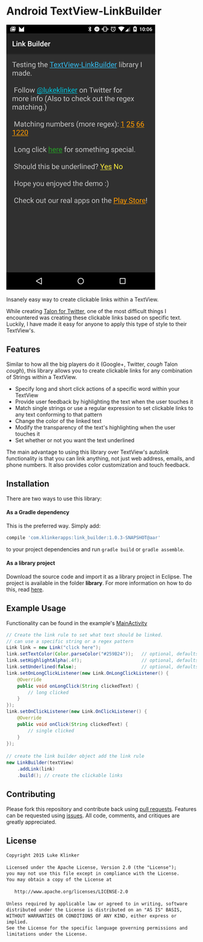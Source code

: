 # Android TextView-LinkBuilder

![Screenshot](preview.png)

Insanely easy way to create clickable links within a TextView. 

While creating [Talon for Twitter](https://github.com/klinker24/Talon-for-Twitter), one of the most difficult things I encountered was creating these clickable links based on specific text. Luckily, I have made it easy for anyone to apply this type of style to their TextView's.

## Features

Similar to how all the big players do it (Google+, Twitter, *cough* Talon *cough*), this library allows you to create clickable links for any combination of Strings within a TextView.

 - Specify long and short click actions of a specific word within your TextView
 - Provide user feedback by highlighting the text when the user touches it
 - Match single strings or use a regular expression to set clickable links to any text conforming to that pattern
 - Change the color of the linked text
 - Modify the transparency of the text's highlighting when the user touches it
 - Set whether or not you want the text underlined

The main advantage to using this library over TextView's autolink functionality is that you can link anything, not just web address, emails, and phone numbers. It also provides color customization and touch feedback.

## Installation

There are two ways to use this library:

#### As a Gradle dependency

This is the preferred way. Simply add:

```groovy
compile 'com.klinkerapps:link_builder:1.0.3-SNAPSHOT@aar'
```

to your project dependencies and run `gradle build` or `gradle assemble`.

#### As a library project

Download the source code and import it as a library project in Eclipse. The project is available in the folder **library**. For more information on how to do this, read [here](http://developer.android.com/tools/projects/index.html#LibraryProjects).

## Example Usage

Functionality can be found in the example's [MainActivity](https://github.com/klinker24/Android-TextView-LinkBuilder/blob/master/example/src/main/java/com/klinker/android/link_builder_example/MainActivity.java)

```java
// Create the link rule to set what text should be linked.
// can use a specific string or a regex pattern
Link link = new Link("click here");
link.setTextColor(Color.parseColor("#259B24"));   // optional, defaults to holo blue
link.setHighlightAlpha(.4f); 					  // optional, defaults to .15f
link.setUnderlined(false); 						  // optional, defaults to true
link.setOnLongClickListener(new Link.OnLongClickListener() {
    @Override
    public void onLongClick(String clickedText) {
    	// long clicked
    }
});
link.setOnClickListener(new Link.OnClickListener() {
    @Override
    public void onClick(String clickedText) {
    	// single clicked
    }
});

// create the link builder object add the link rule
new LinkBuilder(textView)
    .addLink(link)
    .build(); // create the clickable links
```

## Contributing

Please fork this repository and contribute back using [pull requests](https://github.com/klinker24/Android-TextView-LinkBuilder/pulls). Features can be requested using [issues](https://github.com/klinker24/Android-TextView-LinkBuilder/issues). All code, comments, and critiques are greatly appreciated.


## License

    Copyright 2015 Luke Klinker

    Licensed under the Apache License, Version 2.0 (the "License");
    you may not use this file except in compliance with the License.
    You may obtain a copy of the License at

       http://www.apache.org/licenses/LICENSE-2.0

    Unless required by applicable law or agreed to in writing, software
    distributed under the License is distributed on an "AS IS" BASIS,
    WITHOUT WARRANTIES OR CONDITIONS OF ANY KIND, either express or implied.
    See the License for the specific language governing permissions and
    limitations under the License.
